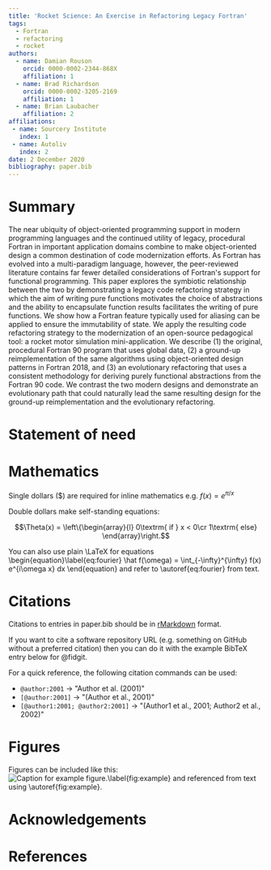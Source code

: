 ```yaml
---
title: 'Rocket Science: An Exercise in Refactoring Legacy Fortran'
tags:
  - Fortran
  - refactoring
  - rocket
authors:
  - name: Damian Rouson
    orcid: 0000-0002-2344-868X
    affiliation: 1
  - name: Brad Richardson
    orcid: 0000-0002-3205-2169
    affiliation: 1
  - name: Brian Laubacher
    affiliation: 2
affiliations:
 - name: Sourcery Institute
   index: 1
 - name: Autoliv
   index: 2
date: 2 December 2020
bibliography: paper.bib
---
```


# Summary

The near ubiquity of object-oriented programming support in modern programming languages
and the continued utility of legacy, procedural Fortran in important application domains
combine to make object-oriented design a common destination of code modernization efforts.
As Fortran has evolved into a multi-paradigm language, however, the peer-reviewed literature
contains far fewer detailed considerations of Fortran's support for functional programming.
This paper explores the symbiotic relationship between the two by demonstrating a legacy
code refactoring strategy in which the aim of writing pure functions motivates the choice
of abstractions and the ability to encapsulate function results facilitates the writing
of pure functions.  We show how a Fortran feature typically used for aliasing can be
applied to ensure the immutability of state.  We apply the resulting code refactoring
strategy to the modernization of an open-source pedagogical tool: a rocket motor
simulation mini-application.  We describe (1) the original, procedural Fortran 90 program
that uses global data, (2) a ground-up reimplementation of the same algorithms using
object-oriented design patterns in Fortran 2018, and (3) an evolutionary refactoring
that uses a consistent methodology for deriving purely functional abstractions from the
Fortran 90 code.  We contrast the two modern designs and demonstrate an evolutionary
path that could naturally lead the same resulting design for the ground-up reimplementation
and the evolutionary refactoring.

# Statement of need



# Mathematics

Single dollars ($) are required for inline mathematics e.g. $f(x) = e^{\pi/x}$

Double dollars make self-standing equations:

$$\Theta(x) = \left\{\begin{array}{l}
0\textrm{ if } x < 0\cr
1\textrm{ else}
\end{array}\right.$$

You can also use plain \LaTeX for equations
\begin{equation}\label{eq:fourier}
\hat f(\omega) = \int_{-\infty}^{\infty} f(x) e^{i\omega x} dx
\end{equation}
and refer to \autoref{eq:fourier} from text.

# Citations

Citations to entries in paper.bib should be in
[rMarkdown](http://rmarkdown.rstudio.com/authoring_bibliographies_and_citations.html)
format.

If you want to cite a software repository URL (e.g. something on GitHub without a preferred
citation) then you can do it with the example BibTeX entry below for @fidgit.

For a quick reference, the following citation commands can be used:
- `@author:2001`  ->  "Author et al. (2001)"
- `[@author:2001]` -> "(Author et al., 2001)"
- `[@author1:2001; @author2:2001]` -> "(Author1 et al., 2001; Author2 et al., 2002)"

# Figures

Figures can be included like this:
![Caption for example figure.\label{fig:example}](figure.png)
and referenced from text using \autoref{fig:example}.

# Acknowledgements



# References
